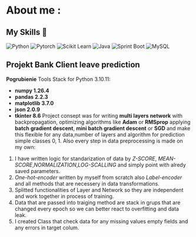 # About me :

## My Skills 🧠

![Python](https://img.shields.io/badge/-HTML-E34F26?style=flat-square&logo=html5&logoColor=white)
![Pytorch](https://img.shields.io/badge/-CSS-1572B6?style=flat-square&logo=css3&logoColor=white)
![Scikit Learn](https://img.shields.io/badge/-JavaScript-F7DF1E?style=flat-square&logo=javascript&logoColor=black)
![Java](https://img.shields.io/badge/-React-61DAFB?style=flat-square&logo=react&logoColor=black)
![Sprint Boot](https://img.shields.io/badge/-Node.js-339933?style=flat-square&logo=node.js&logoColor=white)
![MySQL](https://img.shields.io/badge/-Node.js-339933?style=flat-square&logo=node.js&logoColor=white)
## Projekt Bank Client leave prediction
**Pogrubienie**  Tools Stack  for Python 3.10.11:
- **numpy  1.26.4**
- **pandas 2.2.3**
- **matplotlib 3.7.0**
- **json 2.0.9**
- **tkinter 8.6**
Project consept was for writing **multi layers network** with backpropagation, optimizing algorithms like **Adam** or **RMSprop** applying **batch gradient descent**, **mini batch gradient descent** or **SGD** and make this flexible for any data,number of layers and algorithm for prediction simple classes 0, 1.
Also every step in data preprocessing is made on my own:
1. I have written logic for standarization of data by *Z-SCORE*, *MEAN-SCORE*,*NORMALIZATION*,*LOG-SCALLING* and simply point with alredy saved parameters.
2. *One-hot-encoder* written by myself from scratch also *Label-encoder* and  all methods that are necessery in data transformations.
3. Splitted functionalities of Layer and Network so they are independent and work together in process of training.
4. Data that are passed into traiging method are stack in grups that are changed every epoch so we can better react to overfitting and data leak.
5. I created Class that check data for any missing values empty fields and any errors in target colum.
<!--
**zdrapek-jpg/zdrapek-jpg** is a ✨ _special_ ✨ repository because its `README.md` (this file) appears on your GitHub profile.

Here are some ideas to get you started:
# Projekt Bank Client leave prediction

- 🔭 I’m currently working on ...
- 🌱 I’m currently learning ...
- 👯 I’m looking to collaborate on ...
- 🤔 I’m looking for help with ...
- 💬 Ask me about ...
- 📫 How to reach me: ...
- 😄 Pronouns: ...
- ⚡ Fun fact: ...
-->
